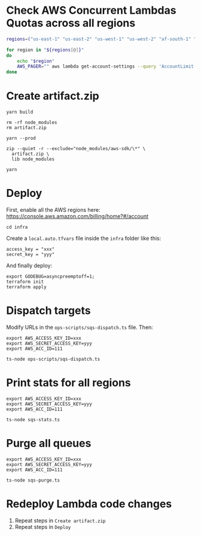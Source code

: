 # Check AWS Concurrent Lambdas Quotas across all regions

```sh
regions=("us-east-1" "us-east-2" "us-west-1" "us-west-2" "af-south-1" "ap-east-1" "ap-south-2" "ap-southeast-3" "ap-southeast-4" "ap-southeast-1" "ap-southeast-2" "ap-south-1" "ap-northeast-3" "ap-northeast-2" "ap-northeast-1" "ca-central-1" "eu-central-1" "eu-west-1" "eu-west-2" "eu-west-3" "eu-south-1" "eu-north-1" "eu-south-2" "eu-central-2" "me-south-1" "me-central-1" "sa-east-1")

for region in "${regions[@]}"
do
    echo "$region"
    AWS_PAGER="" aws lambda get-account-settings --query 'AccountLimit.ConcurrentExecutions' --profile vlad --region "$region"
done
```

# Create artifact.zip

```shell
yarn build

rm -rf node_modules
rm artifact.zip

yarn --prod

zip --quiet -r --exclude="node_modules/aws-sdk/\*" \
  artifact.zip \
  lib node_modules

yarn
```

# Deploy

First, enable all the AWS regions here: https://console.aws.amazon.com/billing/home?#/account

```shell
cd infra
```

Create a `local.auto.tfvars` file inside the `infra` folder like this:

```hcl
access_key = "xxx"
secret_key = "yyy"
```

And finally deploy:

```shell
export GODEBUG=asyncpreemptoff=1;
terraform init
terraform apply
```

# Dispatch targets

Modify URLs in the `ops-scripts/sqs-dispatch.ts` file. Then:

```shell
export AWS_ACCESS_KEY_ID=xxx
export AWS_SECRET_ACCESS_KEY=yyy
export AWS_ACC_ID=111

ts-node ops-scripts/sqs-dispatch.ts
```

# Print stats for all regions

```shell
export AWS_ACCESS_KEY_ID=xxx
export AWS_SECRET_ACCESS_KEY=yyy
export AWS_ACC_ID=111

ts-node sqs-stats.ts
```

# Purge all queues

```shell
export AWS_ACCESS_KEY_ID=xxx
export AWS_SECRET_ACCESS_KEY=yyy
export AWS_ACC_ID=111

ts-node sqs-purge.ts
```

# Redeploy Lambda code changes

1. Repeat steps in `Create artifact.zip`
2. Repeat steps in `Deploy`
